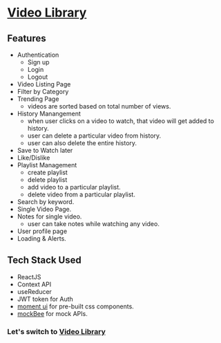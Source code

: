 # [Video Library](https://video-library-iota.vercel.app/)





## Features

- Authentication
  - Sign up
  - Login
  - Logout
- Video Listing Page
- Filter by Category
- Trending Page
  - videos are sorted based on total number of views.
- History Manangement
  - when user clicks on a video to watch, that video will get added to history.
  - user can delete a particular video from history.
  - user can also delete the entire history.
- Save to Watch later
- Like/Dislike
- Playlist Management
  - create playlist
  - delete playlist
  - add video to a particular playlist.
  - delete video from a particular playlist.
- Search by keyword.
- Single Video Page.
- Notes for single video.
  - user can take notes while watching any video.
- User profile page
- Loading & Alerts.

## Tech Stack Used

- ReactJS
- Context API
- useReducer
- JWT token for Auth
- [moment ui](https://momentui.netlify.app/) for pre-built css components.
- [mockBee](https://mockbee.netlify.app/docs/introduction/) for mock APIs.

### Let's switch to [Video Library](https://video-library-iota.vercel.app/)
